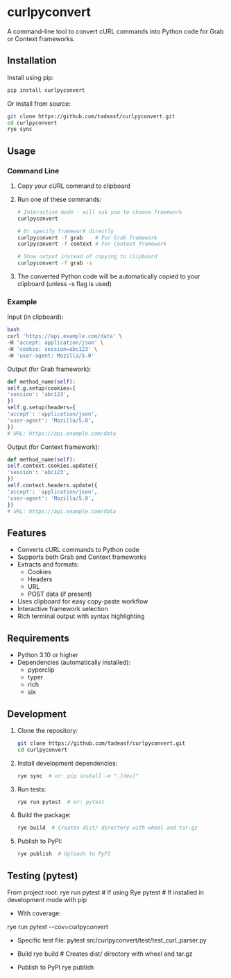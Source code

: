 # curlpyconvert

A command-line tool to convert cURL commands into Python code for Grab or Context frameworks.

## Installation

Install using pip:

```bash
pip install curlpyconvert
```

Or install from source:

```bash
git clone https://github.com/tadeasf/curlpyconvert.git
cd curlpyconvert
rye sync
```

## Usage

### Command Line

1. Copy your cURL command to clipboard
2. Run one of these commands:

    ```bash
    # Interactive mode - will ask you to choose framework
    curlpyconvert

    # Or specify framework directly
    curlpyconvert -f grab    # For Grab framework
    curlpyconvert -f context # For Context framework

    # Show output instead of copying to clipboard
    curlpyconvert -f grab -s
    ```

3. The converted Python code will be automatically copied to your clipboard (unless -s flag is used)

### Example

Input (in clipboard):

```bash
bash
curl 'https://api.example.com/data' \
-H 'accept: application/json' \
-H 'cookie: session=abc123' \
-H 'user-agent: Mozilla/5.0'
```

Output (for Grab framework):

```python
def method_name(self):
self.g.setup(cookies={
'session': 'abc123',
})
self.g.setup(headers={
'accept': 'application/json',
'user-agent': 'Mozilla/5.0',
})
# URL: https://api.example.com/data
```

Output (for Context framework):

```python
def method_name(self):
self.context.cookies.update({
'session': 'abc123',
})
self.context.headers.update({
'accept': 'application/json',
'user-agent': 'Mozilla/5.0',
})
# URL: https://api.example.com/data
```

## Features

- Converts cURL commands to Python code
- Supports both Grab and Context frameworks
- Extracts and formats:
    - Cookies
    - Headers
    - URL
    - POST data (if present)
- Uses clipboard for easy copy-paste workflow
- Interactive framework selection
- Rich terminal output with syntax highlighting

## Requirements

- Python 3.10 or higher
- Dependencies (automatically installed):
    - pyperclip
    - typer
    - rich
    - six

## Development

1. Clone the repository:

    ```bash
    git clone https://github.com/tadeasf/curlpyconvert.git
    cd curlpyconvert
    ```

2. Install development dependencies:

    ```bash
    rye sync  # or: pip install -e ".[dev]"
    ```

3. Run tests:

    ```bash
    rye run pytest  # or: pytest
    ```

4. Build the package:

    ```bash
    rye build  # Creates dist/ directory with wheel and tar.gz
    ```

5. Publish to PyPI:

    ```bash
    rye publish  # Uploads to PyPI
    ```

## Testing (pytest)

From project root:
rye run pytest  # If using Rye
pytest          # If installed in development mode with pip

- With coverage:

rye run pytest --cov=curlpyconvert

- Specific test file:
pytest src/curlpyconvert/test/test_curl_parser.py

- Build
rye build  # Creates dist/ directory with wheel and tar.gz

- Publish to PyPI
rye publish
